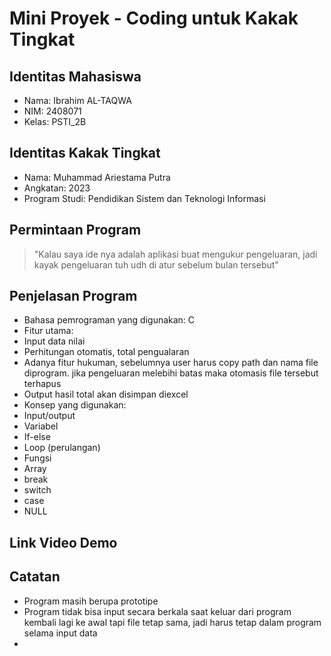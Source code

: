 # Mini Proyek - Coding untuk Kakak Tingkat
## Identitas Mahasiswa
- Nama: Ibrahim AL-TAQWA 
- NIM: 2408071
- Kelas: PSTI_2B
## Identitas Kakak Tingkat
- Nama: Muhammad Ariestama Putra
- Angkatan: 2023
- Program Studi: Pendidikan Sistem dan Teknologi Informasi
## Permintaan Program
> "Kalau saya ide nya adalah aplikasi buat mengukur pengeluaran, jadi kayak pengeluaran tuh udh di atur sebelum bulan tersebut"

## Penjelasan Program
- Bahasa pemrograman yang digunakan: C
- Fitur utama:
 - Input data nilai
 - Perhitungan otomatis, total pengualaran
 - Adanya fitur hukuman, sebelumnya user harus copy path dan nama file diprogram. jika pengeluaran melebihi batas maka otomasis file tersebut terhapus
 - Output hasil total akan disimpan diexcel
- Konsep yang digunakan:
 - Input/output
 - Variabel
 - If-else
 - Loop (perulangan)
- Fungsi
- Array
- break
- switch
- case
- NULL
## Link Video Demo


## Catatan
- Program masih berupa prototipe
- Program tidak bisa input secara berkala saat keluar dari program kembali lagi ke awal tapi file tetap sama, jadi harus tetap dalam program selama input data
- 
